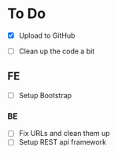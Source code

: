 # To Do
- [x] Upload to GitHub
- [ ] Clean up the code a bit


## FE
- [ ] Setup Bootstrap

### BE

- [ ] Fix URLs and clean them up 
- [ ] Setup REST api framework
